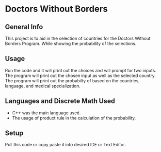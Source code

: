 # Doctors Without Borders
## General Info
This project is to aid in the selection of countries for the Doctors Without Borders Program.
While showing the probability of the selections. 
## Usage
Run the code and it will print out the choices and will prompt for two inputs.
The program will print out the chosen input as well as the selected country.
The program will print out the probabilty of based on the countries, language, and medical specialization.
## Languages and Discrete Math Used
* C++ was the main language used.
* The usage of product rule in the calculation of the probability.
## Setup
Pull this code or copy paste it into desired IDE or Text Editor. 


